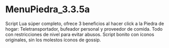 # MenuPiedra_3.3.5a
Script Lua súper completo, ofrece 3 beneficios al hacer click a la Piedra de hogar: Teletransportador, bufeador personal y proveedor de comida. Todo con restricciones de nivel para evitar abusos. Script bonito con íconos originales, sin los molestos íconos de gossip.
